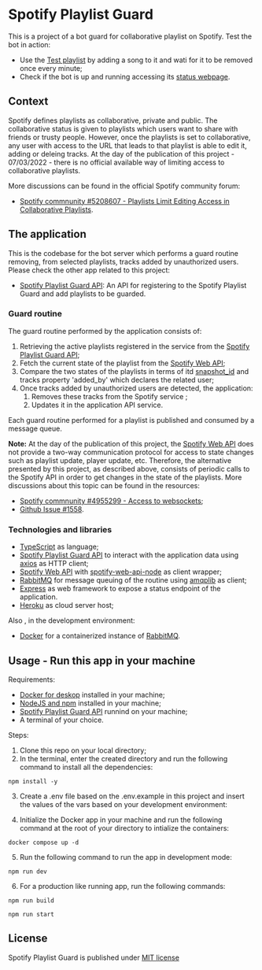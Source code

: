 # Spotify Playlist Guard
This is a project of a bot guard for collaborative playlist on Spotify. Test the bot in action:
- Use the [Test playlist](https://open.spotify.com/playlist/5wkdAzv8ZArH5cyvXQTRYe) by adding a song to it and wati for it to be removed once every minute;
- Check if the bot is up and running accessing its [status webpage](https://spotify-playlist-guard.herokuapp.com/).

## Context
Spotify defines playlists as collaborative, private and public. The collaborative status is given to playlists which users want to share with friends or trusty people. However, once the playlists is set to collaborative, any user with access to the URL that leads to that playlist is able to edit it, adding or deleing tracks. At the day of the publication of this project - 07/03/2022 - there is no official available way of limiting access to collaborative playlists.

More discussions can be found in the official Spotify community forum:

- [Spotify commnunity #5208607 - Playlists Limit Editing Access in Collaborative Playlists](https://community.spotify.com/t5/Live-Ideas/Playlists-Limit-Editing-Access-in-Collaborative-Playlists/idi-p/5208607).

## The application
This is the codebase for the bot server which performs a guard routine removing, from selected playlists, tracks added by unauthorized users. Please check the other app related to this project:

- [Spotify Playlist Guard API](https://github.com/marcus-castanho/spotify-playlist-guard-api): An API for registering to the Spotify Playlist Guard and add playlists to be guarded.

### Guard routine
The guard routine performed by the application consists of: 
1. Retrieving the active playlists registered in the service from the [Spotify Playlist Guard API](https://github.com/marcus-castanho/spotify-playlist-guard-api);
2. Fetch the current state of the playlist from the [Spotify Web API](https://developer.spotify.com/documentation/web-api/);
3. Compare the two states of the playlists in terms of itd [snapshot_id](https://developer.spotify.com/documentation/general/guides/working-with-playlists/#version-control-and-snapshots) and tracks property 'added_by' which declares the related user;
4. Once tracks added by unauthorized users are detected, the application:
    1. Removes these tracks from the Spotify service ;
    2. Updates it in the application API service.

Each guard routine performed for a playlist is published and consumed by a message queue.

**Note:** At the day of the publication of this project, the [Spotify Web API](https://developer.spotify.com/documentation/web-api/) does not provide a two-way communication protocol for access to state changes such as playlist update, player update, etc. Therefore, the alternative presented by this project, as described above, consists of periodic calls to the Spotify API in order to get changes in the state of the playlists. More discussions about this topic can be found in the resources:

- [Spotify commnunity #4955299 - Access to websockets](https://community.spotify.com/t5/Spotify-for-Developers/Access-to-websockets/td-p/4955299);
- [Github Issue #1558](https://github.com/spotify/web-api/issues/1558).

### Technologies and libraries
- [TypeScript](https://www.typescriptlang.org/) as language;
- [Spotify Playlist Guard API](https://github.com/marcus-castanho/spotify-playlist-guard-api) to interact with the application data using [axios](https://axios-http.com/) as HTTP client;
- [Spotify Web API](https://developer.spotify.com/documentation/web-api/) with [spotify-web-api-node](https://github.com/thelinmichael/spotify-web-api-node) as client wrapper;
- [RabbitMQ](https://www.rabbitmq.com/) for message queuing of the routine using [amqplib](https://github.com/amqp-node/amqplib) as client;
- [Express](https://expressjs.com/) as web framework to expose a status endpoint of the application.
- [Heroku](https://www.heroku.com/) as cloud server host;

Also , in the development environment:

- [Docker](https://www.docker.com/) for a containerized instance of [RabbitMQ](https://hub.docker.com/_/rabbitmq).

## Usage - Run this app in your machine
Requirements:
- [Docker for deskop](https://www.docker.com/products/docker-desktop) installed in your machine;
- [NodeJS and npm](https://nodejs.org/en/) installed in your machine;
- [Spotify Playlist Guard API](https://github.com/marcus-castanho/spotify-playlist-guard-api) runnind on your machine;
- A terminal of your choice.

Steps:
1. Clone this repo on your local directory;
2. In the terminal, enter the created directory and run the following command to install all the dependencies:
```
npm install -y
```
3. Create a .env file based on the .env.example in this project and insert the values of the vars based on your development environment:

4. Initialize the Docker app in your machine and run the following command at the root of your directory to intialize the containers:
```
docker compose up -d
```
5. Run the following command to run the app in development mode:
```
npm run dev
```
6. For a production like running app, run the following commands:
```
npm run build
```
```
npm run start
```
## License
Spotify Playlist Guard is published under [MIT license](https://github.com/marcus-castanho/spotify_playlist_guard/blob/main/LICENSE)